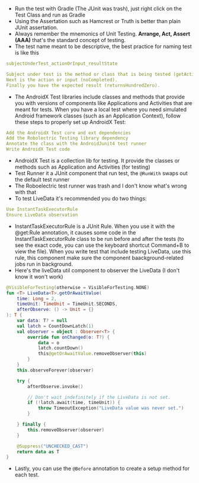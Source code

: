 - Run the test with Gradle (The JUnit was trash), just right click on the Test Class and run as Gradle
- Using the Assertation such as Hamcrest or Truth is better than plain JUnit assertation.
- Always remember the mnemonics of Unit Testing. **Arrange, Act, Assert (AAA)** that's the standard concept of testing.
- The test name meant to be descriptive, the best practice for naming test is like this
```yaml
subjectUnderTest_actionOrInput_resultState

Subject under test is the method or class that is being tested (getActiveAndCompletedStats).
Next is the action or input (noCompleted).
Finally you have the expected result (returnsHundredZero).
```
- The AndroidX Test libraries include classes and methods that provide you with versions of components like Applications and Activities that are meant for tests. When you have a local test where you need simulated Android framework classes (such as an Application Context), follow these steps to properly set up AndroidX Test:
```yaml
Add the AndroidX Test core and ext dependencies
Add the Robolectric Testing library dependency
Annotate the class with the AndroidJunit4 test runner
Write AndroidX Test code
```
- AndroidX Test is a collection lib for testing. It provide the classes or methods such as Application and Activities (for testing)
- Test Runner it a JUnit component that run test, the `@RunWith` swaps out the default test runner
- The Roboelectric test runner was trash and I don't know what's wrong with that
- To test LiveData it's recommended you do two things:
```yaml
Use InstantTaskExecutorRule
Ensure LiveData observation
```
- InstantTaskExecutorRule is a JUnit Rule. When you use it with the @get:Rule annotation, it causes some code in the InstantTaskExecutorRule class to be run before and after the tests (to see the exact code, you can use the keyboard shortcut Command+B to view the file).
When you write test that include testing LiveData, use this rule, this component make sure the component baackground-related jobs run in background.
- Here's the liveData util component to observer the LiveData (I don't know it won't work)
```kotlin
@VisibleForTesting(otherwise = VisibleForTesting.NONE)
fun <T> LiveData<T>.getOrAwaitValue(
    time: Long = 2,
    timeUnit: TimeUnit = TimeUnit.SECONDS,
    afterObserve: () -> Unit = {}
): T {
    var data: T? = null
    val latch = CountDownLatch(1)
    val observer = object : Observer<T> {
        override fun onChanged(o: T?) {
            data = o
            latch.countDown()
            this@getOrAwaitValue.removeObserver(this)
        }
    }
    this.observeForever(observer)

    try {
        afterObserve.invoke()

        // Don't wait indefinitely if the LiveData is not set.
        if (!latch.await(time, timeUnit)) {
            throw TimeoutException("LiveData value was never set.")
        }

    } finally {
        this.removeObserver(observer)
    }

    @Suppress("UNCHECKED_CAST")
    return data as T
}
```
- Lastly, you  can use the `@Before` annotation to create a setup method for each test.